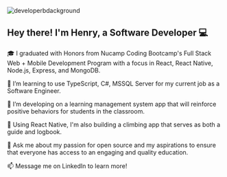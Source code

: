 ![developerbdackground](https://user-images.githubusercontent.com/96813969/196090532-4b38aa1f-973b-4022-a810-3e29667c86c0.png)
## Hey there! I'm Henry, a Software Developer :computer:

🎓 I graduated with Honors from Nucamp Coding Bootcamp's Full Stack Web + Mobile Development Program with a focus in React, React Native, Node.js, Express, and MongoDB.

🌱 I’m learning to use TypeScript, C#, MSSQL Server for my current job as a Software Engineer.

🔭 I’m developing on a learning management system app that will reinforce positive behaviors for students in the classroom.

📱 Using React Native, I'm also building a climbing app that serves as both a guide and logbook.

💬 Ask me about my passion for open source and my aspirations to ensure that everyone has access to an engaging and quality education.

📫 Message me on LinkedIn to learn more!


<!--
**henry-hartzler/henry-hartzler** is a ✨ _special_ ✨ repository because its `README.md` (this file) appears on your GitHub profile.

Here are some ideas to get you started:

- 🔭 I’m currently working on ...
- 🌱 I’m currently learning ...
- 👯 I’m looking to collaborate on ...
- 🤔 I’m looking for help with ...
- 💬 Ask me about ...
- 📫 How to reach me: ...
- 😄 Pronouns: ...
- ⚡ Fun fact: ...
-->
